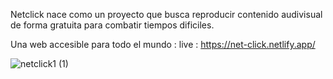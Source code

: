 Netclick nace como un proyecto que busca reproducir contenido audivisual de forma gratuita para combatir tiempos dificiles. 

Una web accesible para todo el mundo : 
live : https://net-click.netlify.app/

![netclick1 (1)](https://github.com/EmanuelIniguez/Netclick/assets/84642858/100ac178-5d58-4aa5-beca-b6daeead5836)







